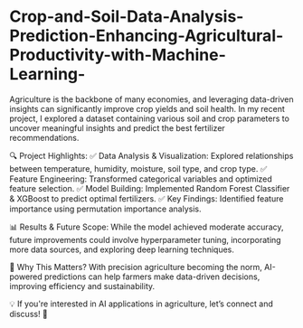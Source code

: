 # Crop-and-Soil-Data-Analysis-Prediction-Enhancing-Agricultural-Productivity-with-Machine-Learning-

Agriculture is the backbone of many economies, and leveraging data-driven insights can significantly improve crop yields and soil health. In my recent project, I explored a dataset containing various soil and crop parameters to uncover meaningful insights and predict the best fertilizer recommendations.

🔍 Project Highlights:
✅ Data Analysis & Visualization: Explored relationships between temperature, humidity, moisture, soil type, and crop type.
✅ Feature Engineering: Transformed categorical variables and optimized feature selection.
✅ Model Building: Implemented Random Forest Classifier & XGBoost to predict optimal fertilizers.
✅ Key Findings: Identified feature importance using permutation importance analysis.

📊 Results & Future Scope:
While the model achieved moderate accuracy, future improvements could involve hyperparameter tuning, incorporating more data sources, and exploring deep learning techniques.

📢 Why This Matters?
With precision agriculture becoming the norm, AI-powered predictions can help farmers make data-driven decisions, improving efficiency and sustainability.


💡 If you're interested in AI applications in agriculture, let’s connect and discuss! 🚀
